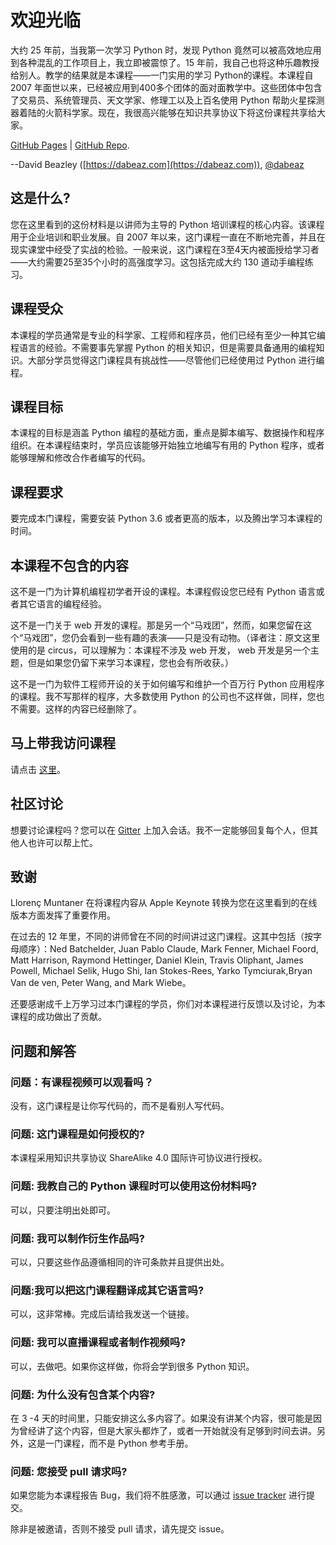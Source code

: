 # 欢迎光临

大约 25 年前，当我第一次学习 Python 时，发现 Python 竟然可以被高效地应用到各种混乱的工作项目上，我立即被震惊了。15 年前，我自己也将这种乐趣教授给别人。教学的结果就是本课程——一门实用的学习 Python的课程。本课程自 2007 年面世以来，已经被应用到400多个团体的面对面教学中。这些团体中包含了交易员、系统管理员、天文学家、修理工以及上百名使用 Python 帮助火星探测器着陆的火箭科学家。现在，我很高兴能够在知识共享协议下将这份课程共享给大家。

[GitHub Pages](https://dabeaz-course.github.io/practical-python) | [GitHub Repo](https://github.com/dabeaz-course/practical-python).

--David Beazley ([https://dabeaz.com](https://dabeaz.com)), [@dabeaz](https://twitter.com/dabeaz)

## 这是什么?

您在这里看到的这份材料是以讲师为主导的 Python 培训课程的核心内容。该课程用于企业培训和职业发展。自 2007 年以来，这门课程一直在不断地完善，并且在现实课堂中经受了实战的检验。一般来说，这门课程在3至4天内被面授给学习者——大约需要25至35个小时的高强度学习。这包括完成大约 130 道动手编程练习。

## 课程受众

本课程的学员通常是专业的科学家、工程师和程序员，他们已经有至少一种其它编程语言的经验。不需要事先掌握 Python 的相关知识，但是需要具备通用的编程知识。大部分学员觉得这门课程具有挑战性——尽管他们已经使用过 Python 进行编程。

## 课程目标

本课程的目标是涵盖 Python 编程的基础方面，重点是脚本编写、数据操作和程序组织。在本课程结束时，学员应该能够开始独立地编写有用的  Python 程序，或者能够理解和修改合作者编写的代码。

## 课程要求

要完成本门课程，需要安装 Python 3.6 或者更高的版本，以及腾出学习本课程的时间。

## 本课程不包含的内容

这不是一门为计算机编程初学者开设的课程。本课程假设您已经有 Python 语言或者其它语言的编程经验。

这不是一门关于 web 开发的课程。那是另一个“马戏团”，然而，如果您留在这个“马戏团”，您仍会看到一些有趣的表演——只是没有动物。（译者注：原文这里使用的是 circus，可以理解为：本课程不涉及 web 开发， web 开发是另一个主题，但是如果您仍留下来学习本课程，您也会有所收获。）

这不是一门为软件工程师开设的关于如何编写和维护一个百万行 Python 应用程序的课程。我不写那样的程序，大多数使用 Python 的公司也不这样做，同样，您也不需要。这样的内容已经删除了。

## 马上带我访问课程

请点击 [这里](Notes/Contents.md)。

## 社区讨论

想要讨论课程吗？您可以在 [Gitter](https://gitter.im/dabeaz-course/practical-python) 上加入会话。我不一定能够回复每个人，但其他人也许可以帮上忙。

## 致谢

Llorenç Muntaner 在将课程内容从 Apple Keynote 转换为您在这里看到的在线版本方面发挥了重要作用。

在过去的 12 年里，不同的讲师曾在不同的时间讲过这门课程。这其中包括（按字母顺序）：Ned
Batchelder, Juan Pablo Claude, Mark Fenner, Michael Foord, Matt Harrison, Raymond Hettinger, Daniel Klein, Travis Oliphant, James Powell, Michael Selik, Hugo Shi, Ian Stokes-Rees, Yarko Tymciurak,Bryan Van de ven, Peter Wang, and Mark Wiebe。

还要感谢成千上万学习过本门课程的学员，你们对本课程进行反馈以及讨论，为本课程的成功做出了贡献。

## 问题和解答

### 问题：有课程视频可以观看吗？

没有，这门课程是让你写代码的，而不是看别人写代码。

### 问题: 这门课程是如何授权的?

本课程采用知识共享协议 ShareAlike 4.0 国际许可协议进行授权。

### 问题: 我教自己的 Python 课程时可以使用这份材料吗?

可以，只要注明出处即可。

### 问题: 我可以制作衍生作品吗?

可以，只要这些作品遵循相同的许可条款并且提供出处。

### 问题:我可以把这门课程翻译成其它语言吗?

可以，这非常棒。完成后请给我发送一个链接。

### 问题: 我可以直播课程或者制作视频吗?

可以，去做吧。如果你这样做，你将会学到很多 Python 知识。

### 问题: 为什么没有包含某个内容?

在 3 -4 天的时间里，只能安排这么多内容了。如果没有讲某个内容，很可能是因为曾经讲了这个内容，但是大家头都炸了，或者一开始就没有足够到时间去讲。另外，这是一门课程，而不是 Python 参考手册。

### 问题: 您接受 pull 请求吗?

如果您能为本课程报告 Bug，我们将不胜感激，可以通过 [issue tracker](https://github.com/dabeaz-course/practical-python/issues) 进行提交。

除非是被邀请，否则不接受 pull 请求，请先提交 issue。

